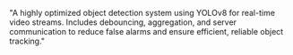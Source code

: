 "A highly optimized object detection system using YOLOv8 for real-time video streams. Includes debouncing, aggregation, and server communication to reduce false alarms and ensure efficient, reliable object tracking."
